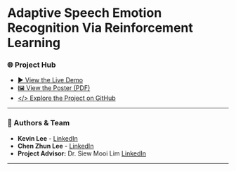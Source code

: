 # Adaptive Speech Emotion Recognition Via Reinforcement Learning
### 🌐 Project Hub
* [▶️ View the Live Demo](https://your-demo-link.com) 
* [🖼️  View the Poster (PDF)](https://drive.google.com/file/d/1dnG6UGf4Tt8AZ4qfSjQIBDNX0rr7JRAB/view?usp=drive_link)
* [</> Explore the Project on GitHub](https://github.com/kevin2190p/SpeechEmotionRL)

---

### 👥 Authors & Team
* **Kevin Lee** - [LinkedIn](https://www.linkedin.com/in/lee-kevin-a87412202/)
* **Chen Zhun Lee** - [LinkedIn](https://www.linkedin.com/in/chen-zhun-lee-8b79b5276/)
* **Project Advisor:** Dr. Siew Mooi Lim [LinkedIn](https://www.linkedin.com/in/sandy-lim-siew-mooi/)

---

